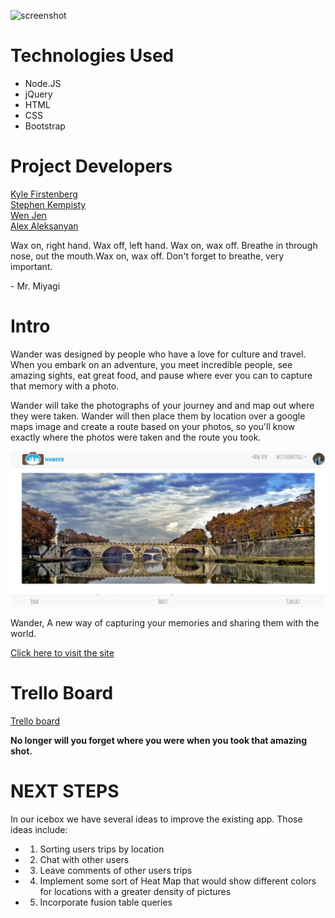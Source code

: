 ![screenshot](public/images/wander_logo.png)


# Technologies Used
- Node.JS
- jQuery
- HTML
- CSS
- Bootstrap

# Project Developers

<a href="https://github.com/kylefberg">Kyle Firstenberg</a>
<br>
<a href="https://github.com/skempisty">Stephen Kempisty</a>
<br>
<a href="https://github.com/wjen">Wen Jen</a>
<br>
<a href="https://github.com/Alex1100">Alex Aleksanyan</a>

<p>Wax on, right hand. Wax off, left hand. Wax on, wax off. Breathe in through nose, out the mouth.Wax on, wax off. Don't forget to breathe, very important.</p>

<p>- Mr. Miyagi</p>

# Intro
<p>Wander was designed by people who have a love for culture and travel.
When you embark on an adventure, you meet incredible people,
see amazing sights, eat great food, and pause where ever you can to
capture that memory with a photo.</p>

<p>Wander will take the photographs of your journey and and map out
where they were taken. Wander will then place them by location over a google
maps image and create a route based on your photos, so you'll know exactly
where the photos were taken and the route you took.</p>

![screenshot](public/images/feed_page.png)

<p>Wander, A new way of capturing your memories and sharing them with the world.</p>
<a href="">Click here to visit the site</a>

# Trello Board
<a href="https://trello.com/b/DqlzFuSI/wander">Trello board</a>



<p><b>No longer will you forget where you were when you took that amazing shot.</b></p>

# NEXT STEPS

 In our icebox we have several ideas to improve the existing app. Those ideas include:

- 1) Sorting users trips by location

- 2) Chat with other users

- 3) Leave comments of other users trips

- 4) Implement some sort of Heat Map that would show different colors for locations with a greater density of pictures

- 5) Incorporate fusion table queries 
